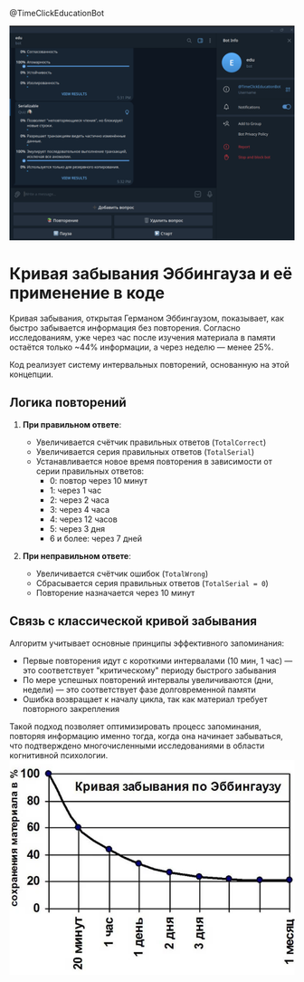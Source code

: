@TimeClickEducationBot

![img_1.png](docs/tg.png)

# Кривая забывания Эббингауза и её применение в коде

Кривая забывания, открытая Германом Эббингаузом, показывает, как быстро забывается информация без повторения. Согласно исследованиям, уже через час после изучения материала в памяти остаётся только ~44% информации, а через неделю — менее 25%.

Код реализует систему интервальных повторений, основанную на этой концепции.

## Логика повторений

1. **При правильном ответе**:
    - Увеличивается счётчик правильных ответов (`TotalCorrect`)
    - Увеличивается серия правильных ответов (`TotalSerial`)
    - Устанавливается новое время повторения в зависимости от серии правильных ответов:
        - 0: повтор через 10 минут
        - 1: через 1 час
        - 2: через 2 часа
        - 3: через 4 часа
        - 4: через 12 часов
        - 5: через 3 дня
        - 6 и более: через 7 дней

2. **При неправильном ответе**:
    - Увеличивается счётчик ошибок (`TotalWrong`)
    - Сбрасывается серия правильных ответов (`TotalSerial = 0`)
    - Повторение назначается через 10 минут

## Связь с классической кривой забывания

Алгоритм учитывает основные принципы эффективного запоминания:
- Первые повторения идут с короткими интервалами (10 мин, 1 час) — это соответствует "критическому" периоду быстрого забывания
- По мере успешных повторений интервалы увеличиваются (дни, недели) — это соответствует фазе долговременной памяти
- Ошибка возвращает к началу цикла, так как материал требует повторного закрепления

Такой подход позволяет оптимизировать процесс запоминания, повторяя информацию именно тогда, когда она начинает забываться, что подтверждено многочисленными исследованиями в области когнитивной психологии.
![img_1.png](docs/forgotten.png)